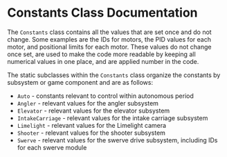 # Constants Class Documentation

The `Constants` class contains all the values that are set once and do not change. Some examples are the IDs for motors, the PID values for each motor, and positional limits for each motor. These values do not change once set, are used to make the code more readable by keeping all numerical values in one place, and are applied number in the code. 

The static subclasses within the `Constants` class organize the constants by subsystem or game component and are as follows:
- `Auto` - constants relevant to control within autonomous period
- `Angler` - relevant values for the angler subsystem
- `Elevator` - relevant values for the elevator subsystem
- `IntakeCarriage` - relevant values for the intake carriage subsystem
- `Limelight` - relevant values for the Limelight camera
- `Shooter` - relevant values for the shooter subsystem
- `Swerve` - relevant values for the swerve drive subsystem, including IDs for each swerve module
